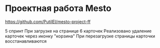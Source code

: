 # Проектная работа Mesto

https://github.com/PutilEl/mesto-project-ff

5 спринт
При загрузке на странице 6 карточек
Реализовано удаление карточек через иконку "корзина"
При перезагрузке страницы карточки восстанавливаются 